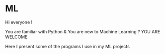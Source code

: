 # ML

Hi everyone !

You are familiar with Python & You are new to Machine Learning ? YOU ARE WELCOME


Here I present some of the programs I use in my ML projects
